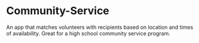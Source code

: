 # Community-Service
An app that matches volunteers with recipients based on location and times of availability. Great for a high school community service program.
